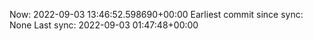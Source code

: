 Now: 2022-09-03 13:46:52.598690+00:00 Earliest commit since sync: None Last sync: 2022-09-03 01:47:48+00:00
